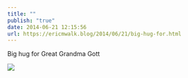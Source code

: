 ```yaml
---
title: ""
publish: "true"
date: 2014-06-21 12:15:56
url: https://ericmwalk.blog/2014/06/21/big-hug-for.html
---
```


Big hug for Great Grandma Gott

![](https://ericmwalk.blog/uploads/2022/41a4455b0a.jpg)